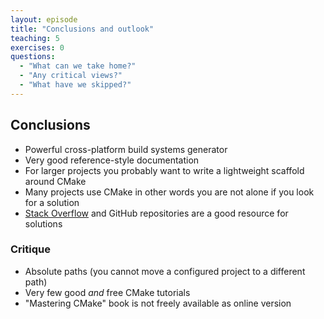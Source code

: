 ```yaml
---
layout: episode
title: "Conclusions and outlook"
teaching: 5
exercises: 0
questions:
  - "What can we take home?"
  - "Any critical views?"
  - "What have we skipped?"
---
```


## Conclusions

- Powerful cross-platform build systems generator
- Very good reference-style documentation
- For larger projects you probably want to write a lightweight scaffold around CMake
- Many projects use CMake in other words you are not alone if you look for a solution
- [Stack Overflow](http://stackoverflow.com) and GitHub repositories are a good resource for solutions


### Critique

- Absolute paths (you cannot move a configured project to a different path)
- Very few good *and* free CMake tutorials
- "Mastering CMake" book is not freely available as online version
